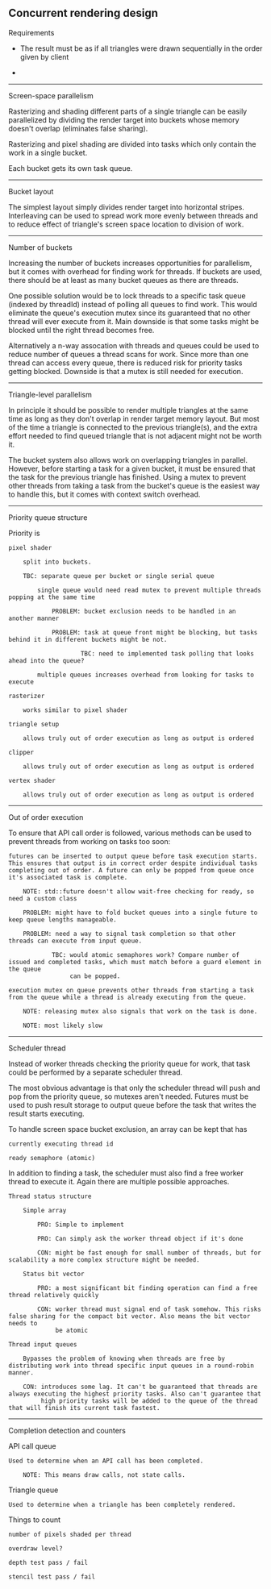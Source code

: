 Concurrent rendering design
---------------------------------------------------
Requirements

- The result must be as if all triangles were drawn sequentially in the order given by client

- 

---------------------------------------------------
Screen-space parallelism

Rasterizing and shading different parts of a single triangle can be easily parallelized by dividing the render target into buckets
whose memory doesn't overlap (eliminates false sharing).

Rasterizing and pixel shading are divided into tasks which only contain the work in a single bucket.

Each bucket gets its own task queue.

---------------------------------------------------
Bucket layout

The simplest layout simply divides render target into horizontal stripes. Interleaving can be used to spread work more evenly between threads and to
reduce effect of triangle's screen space location to division of work.

---------------------------------------------------
Number of buckets

Increasing the number of buckets increases opportunities for parallelism, but it comes with overhead for finding work for threads. If buckets are used, there
should be at least as many bucket queues as there are threads. 

One possible solution would be to lock threads to a specific task queue (indexed by threadId) instead of polling all queues to find work. This would eliminate
the queue's execution mutex since its guaranteed that no other thread will ever execute from it. Main downside is that some tasks might be blocked until the right thread becomes
free.

Alternatively a n-way assocation with threads and queues could be used to reduce number of queues a thread scans for work. Since more than one thread can access every queue,
there is reduced risk for priority tasks getting blocked. Downside is that a mutex is still needed for execution.

---------------------------------------------------
Triangle-level parallelism

In principle it should be possible to render multiple triangles at the same time as long as they don't overlap in render target memory layout.
But most of the time a triangle is connected to the previous triangle(s), and the extra effort needed to find queued triangle that is not adjacent might
not be worth it.

The bucket system also allows work on overlapping triangles in parallel. However, before starting a task for a given bucket, it must be ensured that the
task for the previous triangle has finished. Using a mutex to prevent other threads from taking a task from the bucket's queue is the easiest way to handle
this, but it comes with context switch overhead.

----------------------------------------------------------------------------------------------
Priority queue structure

Priority is

    pixel shader 

        split into buckets. 

        TBC: separate queue per bucket or single serial queue

            single queue would need read mutex to prevent multiple threads popping at the same time

                PROBLEM: bucket exclusion needs to be handled in an another manner

                PROBLEM: task at queue front might be blocking, but tasks behind it in different buckets might be not.

                        TBC: need to implemented task polling that looks ahead into the queue?

            multiple queues increases overhead from looking for tasks to execute

    rasterizer

        works similar to pixel shader

    triangle setup

        allows truly out of order execution as long as output is ordered

    clipper

        allows truly out of order execution as long as output is ordered

    vertex shader

        allows truly out of order execution as long as output is ordered

----------------------------------------------------------------------------------------------
Out of order execution

To ensure that API call order is followed, various methods can be used to prevent threads from working on tasks too soon:

    futures can be inserted to output queue before task execution starts. This ensures that output is in correct order despite individual tasks
    completing out of order. A future can only be popped from queue once it's associated task is complete.

        NOTE: std::future doesn't allow wait-free checking for ready, so need a custom class

        PROBLEM: might have to fold bucket queues into a single future to keep queue lengths manageable.

        PROBLEM: need a way to signal task completion so that other threads can execute from input queue.

                TBC: would atomic semaphores work? Compare number of issued and completed tasks, which must match before a guard element in the queue
                     can be popped.

    execution mutex on queue prevents other threads from starting a task from the queue while a thread is already executing from the queue.

        NOTE: releasing mutex also signals that work on the task is done.

        NOTE: most likely slow

----------------------------------------------------------------------------------------------
Scheduler thread

Instead of worker threads checking the priority queue for work, that task could be performed by a separate scheduler thread.

The most obvious advantage is that only the scheduler thread will push and pop from the priority queue, so mutexes aren't needed. Futures must be
used to push result storage to output queue before the task that writes the result starts executing. 

To handle screen space bucket exclusion, an array can be kept that has

    currently executing thread id

    ready semaphore (atomic)

In addition to finding a task, the scheduler must also find a free worker thread to execute it. Again there are multiple possible approaches.

    Thread status structure

        Simple array

            PRO: Simple to implement

            PRO: Can simply ask the worker thread object if it's done

            CON: might be fast enough for small number of threads, but for scalability a more complex structure might be needed. 

        Status bit vector

            PRO: a most significant bit finding operation can find a free thread relatively quickly

            CON: worker thread must signal end of task somehow. This risks false sharing for the compact bit vector. Also means the bit vector needs to
                 be atomic

    Thread input queues

        Bypasses the problem of knowing when threads are free by distributing work into thread specific input queues in a round-robin manner.

        CON: introduces some lag. It can't be guaranteed that threads are always executing the highest priority tasks. Also can't guarantee that
             high priority tasks will be added to the queue of the thread that will finish its current task fastest.

----------------------------------------------------------------------------------------------
Completion detection and counters

API call queue

    Used to determine when an API call has been completed.

        NOTE: This means draw calls, not state calls.

Triangle queue

    Used to determine when a triangle has been completely rendered.

Things to count

    number of pixels shaded per thread

    overdraw level?

    depth test pass / fail

    stencil test pass / fail


